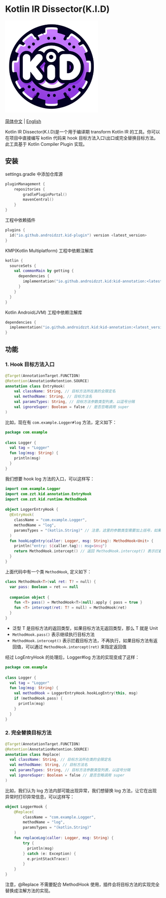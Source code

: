 # Kotlin IR Dissector(K.I.D)
<img src="project_logo.png" width="300px" alt="DALL.E 生成">

<a href="https://github.com/androidZzT/KtIRDissector/blob/main/README.md">简体中文</a> | <a href="https://github.com/androidZzT/KtIRDissector/blob/main/README_EN.md">English</a>

Kotlin IR Dissector(K.I.D)是一个用于编译期 transform Kotlin IR 的工具。你可以在项目中直接编写 kotlin 代码来 hook 目标方法入口\出口或完全替换目标方法。
此工具基于 Kotlin Compiler Plugin 实现。

## 安装

settings.gradle 中添加仓库源
```kotlin
pluginManagement {
    repositories {
        gradlePluginPortal()
        mavenCentral()
    }
}
```

工程中依赖插件
```kotlin
plugins {
  id("io.github.androidzzt.kid-plugin") version <latest_version>
}
```

KMP(Kotlin Multiplatform) 工程中依赖注解库
```kotlin
kotlin {
  sourceSets {
    val commonMain by getting {
      dependencies {
        implementation("io.github.androidzzt.kid:kid-annotation:<latest_version>")
      }
    }
  }
}
```

Kotlin Android(JVM) 工程中依赖注解库
```kotlin
dependencies {
  implementation("io.github.androidzzt.kid:kid-annotation:<latest_version>")
}
```

## 功能

### 1. Hook 目标方法入口

```kotlin
@Target(AnnotationTarget.FUNCTION)
@Retention(AnnotationRetention.SOURCE)
annotation class EntryHook(
    val className: String, // 目标方法所在类的全限定名
    val methodName: String, // 目标方法名
    val paramsTypes: String, // 目标方法参数类型列表，以逗号分隔
    val ignoreSuper: Boolean = false // 是否忽略调用 super
)
```

比如，现在有 `com.example.Logger#log` 方法，定义如下：
```kotlin
package com.example

class Logger {
  val tag = "Logger"
  fun log(msg: String) {
    println(msg)
  }
}
```
我们想要 hook log 方法的入口，可以这样写：
```kotlin
import com.example.Logger
import com.zzt.kid.annotation.EntryHook
import com.zzt.kid.runtime.MethodHook

object LoggerEntryHook {
  @EntryHook(
    className = "com.example.Logger",
    methodName = "log",
    paramsTypes = "(kotlin.String)" // 注意，这里的参数类型需要加上括号，如果有多个参数，以逗号分隔
  )
  fun hookLogEntry(caller: Logger, msg: String): MethodHook<Unit> {
    println("entry: ${caller.tag}:: msg=$msg")
    return MethodHook.intercept() // 返回 MethodHook.intercept() 表示拦截目标方法，不再执行
  }
}
```

上面代码中有一个类 `MethodHook`, 定义如下：
```kotlin
class MethodHook<T>(val ret: T? = null) {
  var pass: Boolean = ret == null

  companion object {
    fun <T> pass() = MethodHook<T>(null).apply { pass = true }
    fun <T> intercept(ret: T? = null) = MethodHook(ret)
  }
}
```
- 泛型 T 是目标方法的返回类型，如果目标方法无返回类型，那么 T 就是 Unit
- `MethodHook.pass()` 表示继续执行目标方法
- `MethodHook.intercept()` 表示拦截目标方法，不再执行，如果目标方法有返回值，可以通过 `MethodHook.intercept(ret)` 来指定返回值

经过 LogEntryHook 的处理后，Logger#log 方法的实现变成了这样：
```kotlin
package com.example

class Logger {
  val tag = "Logger"
  fun log(msg: String) {
    val methodHook = LoggerEntryHook.hookLogEntry(this, msg)
    if (methodHook.pass) {
      println(msg)
    }
  }
}
```

### 2. 完全替换目标方法

```kotlin
@Target(AnnotationTarget.FUNCTION)
@Retention(AnnotationRetention.SOURCE)
annotation class Replace(
  val className: String, // 目标方法所在类的全限定名
  val methodName: String, // 目标方法名
  val paramsTypes: String, // 目标方法参数类型列表，以逗号分隔
  val ignoreSuper: Boolean = false // 是否忽略调用 super
)
```

比如，我们认为 log 方法内部可能出现异常，我们想替换 log 方法，让它在出现异常时打印异常信息，可以这样写：
```kotlin
object LoggerHook { 
    @Replace(
        className = "com.example.Logger",
        methodName = "log",
        paramsTypes = "(kotlin.String)"
    )
    fun replaceLog(caller: Logger, msg: String) {
        try {
          println(msg)
        } catch (e: Exception) {
          e.printStackTrace()
        }
    }
}
```
注意，@Replace 不需要配合 MethodHook 使用，插件会将目标方法的实现完全替换成注解方法的实现。

